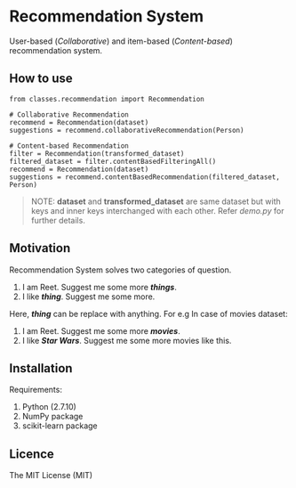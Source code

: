 # Recommendation System
User-based (*Collaborative*) and item-based (*Content-based*) recommendation system.

## How to use
```
from classes.recommendation import Recommendation

# Collaborative Recommendation
recommend = Recommendation(dataset)
suggestions = recommend.collaborativeRecommendation(Person)

# Content-based Recommendation
filter = Recommendation(transformed_dataset)
filtered_dataset = filter.contentBasedFilteringAll()
recommend = Recommendation(dataset)
suggestions = recommend.contentBasedRecommendation(filtered_dataset, Person)	
```
>NOTE: **dataset** and **transformed_dataset** are same dataset but with keys and inner keys interchanged with each other. Refer *demo.py* for further details.

## Motivation
Recommendation System solves two categories of question.

1. I am Reet. Suggest me some more ***things***.
2. I like ***thing***. Suggest me some more.

Here, ***thing*** can be replace with anything.
For e.g In case of movies dataset:

1. I am Reet. Suggest me some more ***movies***.
2. I like ***Star Wars***. Suggest me some more movies like this.

## Installation
Requirements:

1. Python (2.7.10)
2. NumPy package
3. scikit-learn package


## Licence
The MIT License (MIT)

